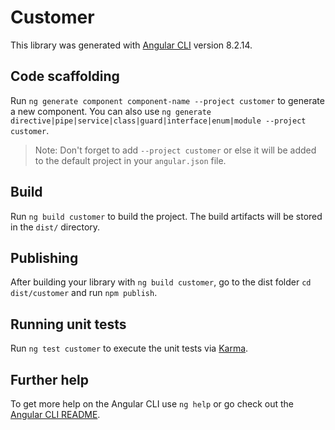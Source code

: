 # Customer

This library was generated with [Angular CLI](https://github.com/angular/angular-cli) version 8.2.14.

## Code scaffolding

Run `ng generate component component-name --project customer` to generate a new component. You can also use `ng generate directive|pipe|service|class|guard|interface|enum|module --project customer`.
> Note: Don't forget to add `--project customer` or else it will be added to the default project in your `angular.json` file. 

## Build

Run `ng build customer` to build the project. The build artifacts will be stored in the `dist/` directory.

## Publishing

After building your library with `ng build customer`, go to the dist folder `cd dist/customer` and run `npm publish`.

## Running unit tests

Run `ng test customer` to execute the unit tests via [Karma](https://karma-runner.github.io).

## Further help

To get more help on the Angular CLI use `ng help` or go check out the [Angular CLI README](https://github.com/angular/angular-cli/blob/master/README.md).
